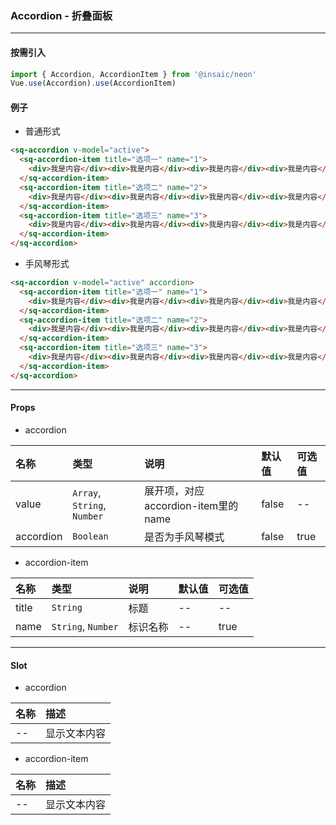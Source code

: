 ### Accordion - 折叠面板

---
#### 按需引入

```js
import { Accordion, AccordionItem } from '@insaic/neon'
Vue.use(Accordion).use(AccordionItem)
```

#### 例子
- 普通形式

```html
<sq-accordion v-model="active">
  <sq-accordion-item title="选项一" name="1">
    <div>我是内容</div><div>我是内容</div><div>我是内容</div><div>我是内容</div>
  </sq-accordion-item>
  <sq-accordion-item title="选项二" name="2">
    <div>我是内容</div><div>我是内容</div><div>我是内容</div><div>我是内容</div>
  </sq-accordion-item>
  <sq-accordion-item title="选项三" name="3">
    <div>我是内容</div><div>我是内容</div><div>我是内容</div><div>我是内容</div>
  </sq-accordion-item>
</sq-accordion>
```
- 手风琴形式

```html
<sq-accordion v-model="active" accordion>
  <sq-accordion-item title="选项一" name="1">
    <div>我是内容</div><div>我是内容</div><div>我是内容</div><div>我是内容</div>
  </sq-accordion-item>
  <sq-accordion-item title="选项二" name="2">
    <div>我是内容</div><div>我是内容</div><div>我是内容</div><div>我是内容</div>
  </sq-accordion-item>
  <sq-accordion-item title="选项三" name="3">
    <div>我是内容</div><div>我是内容</div><div>我是内容</div><div>我是内容</div>
  </sq-accordion-item>
</sq-accordion>
```
---
#### Props
- accordion

 名称      | 类型                         | 说明                                | 默认值   | 可选值      
:--------  |:--------------------------- |:----------------------------------- |:------- |:-------
 value     | `Array`, `String`, `Number` | 展开项，对应accordion-item里的name    | false   | --             
 accordion | `Boolean`                   | 是否为手风琴模式                      | false   | true

- accordion-item

 名称      | 类型                         | 说明                                | 默认值   | 可选值
:--------  |:--------------------------- |:----------------------------------- |:-------  |:-------
 title     | `String`                    | 标题                                | --       | --             
 name      | `String`, `Number`          | 标识名称                             | --       | true          

---

#### Slot
- accordion

 名称 |  描述
:---- | :-------
 --   | 显示文本内容

- accordion-item

 名称 |  描述
:---- | :-------
 --   | 显示文本内容